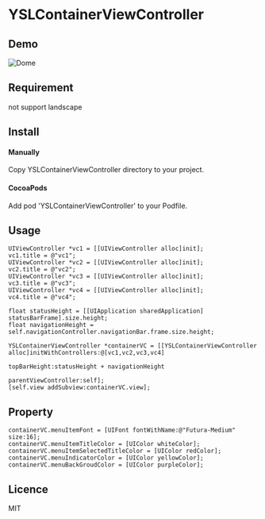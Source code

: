# YSLContainerViewController

## Demo
![Dome](https://raw.githubusercontent.com/y-hryk/YSLContainerViewController/master/sample.gif)
## Requirement
not support landscape
## Install
#### Manually
 Copy YSLContainerViewController directory to your project.
#### CocoaPods
 Add pod 'YSLContainerViewController' to your Podfile.
 
## Usage

    UIViewController *vc1 = [[UIViewController alloc]init];
    vc1.title = @"vc1";
    UIViewController *vc2 = [[UIViewController alloc]init];
    vc2.title = @"vc2";
    UIViewController *vc3 = [[UIViewController alloc]init];
    vc3.title = @"vc3";
    UIViewController *vc4 = [[UIViewController alloc]init];
    vc4.title = @"vc4";
    
    float statusHeight = [[UIApplication sharedApplication] statusBarFrame].size.height;
    float navigationHeight = self.navigationController.navigationBar.frame.size.height;
    
    YSLContainerViewController *containerVC = [[YSLContainerViewController alloc]initWithControllers:@[vc1,vc2,vc3,vc4]
                                                                                        topBarHeight:statusHeight + navigationHeight
                                                                                parentViewController:self];
    [self.view addSubview:containerVC.view];

## Property
    
    containerVC.menuItemFont = [UIFont fontWithName:@"Futura-Medium" size:16];
    containerVC.menuItemTitleColor = [UIColor whiteColor];
    containerVC.menuItemSelectedTitleColor = [UIColor redColor];
    containerVC.menuIndicatorColor = [UIColor yellowColor];
    containerVC.menuBackGroudColor = [UIColor purpleColor];
    
## Licence
MIT
